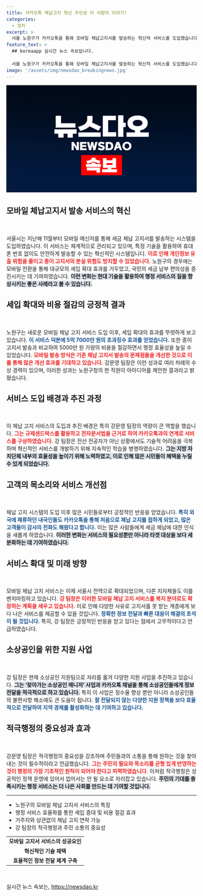 ```yaml
---
title: 카카오톡 체납고지 혁신 주인공 이 사람의 이야기!
categories:
  - 정치
excerpt: >
  서울 노원구가 카카오톡을 통해 모바일 체납고지서를 발송하는 혁신적 서비스를 도입했습니다. 이로 인해 세금 징수율이 증가하고, 기존의 종이 고지서 문제를 해결했습니다. 노원구청 강문영 팀장은 이 성과로 두 차례의 상을 수상하며, 시민의 납부 편의성을 높이기 위한 노력을 계속하고 있습니다.
feature_text: >
  ## koreaapp 실시간 뉴스 속보입니다.

  서울 노원구가 카카오톡을 통해 모바일 체납고지서를 발송하는 혁신적 서비스를 도입했습니다. 이로 인해 세금 징수율이 증가하고, 기존의 종이 고지서 문제를 해결했습니다. 노원구청 강문영 팀장은 이 성과로 두 차례의 상을 수상하며, 시민의 납부 편의성을 높이기 위한 노력을 계속하고 있습니다.
image: '/assets/img/newsdao_breakingnews.jpg'
---
```


<p><img src="/assets/img/newsdao_breakingnews.jpg" alt="koreaapp 속보" /></p>

<h2 data-ke-size="size26">모바일 체납고지서 발송 서비스의 혁신</h2>

<p data-ke-size="size16">&nbsp;</p>

<p data-ke-size="size16">서울시는 지난해 11월부터 모바일 메신저를 통해 세금 체납 고지서를 발송하는 시스템을 도입하였습니다. 이 서비스는 체계적으로 관리되고 있으며, 특정 기술을 활용하여 휴대폰 번호 없이도 안전하게 발송할 수 있는 혁신적인 시스템입니다. <b><span style="color: #ee2323;">이로 인해 개인정보 유출 위험을 줄이고 종이 고지서의 분실 위험도 방지할 수 있었습니다.</span></b> 노원구의 경우에는 모바일 전환을 통해 대규모의 세입 확대 효과를 거두었고, 국민의 세금 납부 편의성을 증진시키는 데 기여하였습니다. <b><span style="background-color: #21538527;">이런 변화는 현대 기술을 활용하여 행정 서비스의 질을 향상시키는 좋은 사례라고 볼 수 있습니다.</span></b></p>

<h2 data-ke-size="size26">세입 확대와 비용 절감의 긍정적 결과</h2>

<p data-ke-size="size16">&nbsp;</p>

<p data-ke-size="size16">노원구는 새로운 모바일 체납 고지 서비스 도입 이후, 세입 확대의 효과를 뚜렷하게 보고 있습니다. <b><span style="color: #1a5490;">이 서비스 덕분에 5억 7000만 원의 초과징수 효과를 얻었습니다.</span></b> 또한 종이 고지서 발송과 비교하여 5000만 원 가량의 비용을 절감하면서 행정 효율성을 높일 수 있었습니다. <b><span style="color: #ee2323;">모바일 발송 방식은 기존 체납 고지서 발송의 문제점들을 개선한 것으로 이를 통해 많은 개선 효과를 기대하고 있습니다.</span></b> 강문영 팀장은 이런 성과로 여러 차례의 수상 경력이 있으며, 이러한 성과는 노원구청의 한 직원이 아이디어를 제안한 결과라고 밝혔습니다.</p>

<h2 data-ke-size="size26">서비스 도입 배경과 추진 과정</h2>

<p data-ke-size="size16">&nbsp;</p>

<p data-ke-size="size16">이 체납 고지 서비스의 도입과 추진 배경은 특히 강문영 팀장의 역량이 큰 역할을 했습니다. <b><span style="color: #ee2323;">그는 규제샌드박스를 활용하고 전자문서법을 근거로 하여 카카오톡과의 연계로 서비스를 구상하였습니다.</span></b> 강 팀장은 전산 전공자가 아닌 상황에서도 기술적 어려움을 극복하며 혁신적인 서비스를 개발하기 위해 지속적인 학습을 병행하였습니다. <b><span style="background-color: #21538527;">그는 지방 자치단체 내부의 효율성을 높이기 위해 노력하였고, 이로 인해 많은 시민들이 혜택을 누릴 수 있게 되었습니다.</span></b></p>

<h2 data-ke-size="size26">고객의 목소리와 서비스 개선점</h2>

<p data-ke-size="size16">&nbsp;</p>

<p data-ke-size="size16">체납 고지 시스템의 도입 이후 많은 시민들로부터 긍정적인 반응을 얻었습니다. <b><span style="color: #1a5490;">특히 외국에 체류하던 내국인들도 카카오톡을 통해 처음으로 체납 고지를 접하게 되었고, 많은 고객들이 감사의 전화도 해왔다고 합니다.</span></b> 이는 많은 사람들에게 세금 체납에 대한 인식을 새롭게 하였습니다. <b><span style="background-color: #21538527;">이러한 변화는 서비스의 필요성뿐만 아니라 타겟 대상을 보다 세분화하는 데 기여하였습니다.</span></b></p>

<h2 data-ke-size="size26">서비스 확대 및 미래 방향</h2>

<p data-ke-size="size16">&nbsp;</p>

<p data-ke-size="size16">모바일 체납 고지 서비스는 이제 서울시 전역으로 확대되었으며, 다른 지자체들도 이를 벤치마킹하고 있습니다. <b><span style="color: #ee2323;">강 팀장은 이러한 모바일 체납 고지 서비스를 복지 분야로도 확장하는 계획을 세우고 있습니다.</span></b> 이로 인해 다양한 사유로 고지서를 못 받는 계층에게 보다 나은 서비스를 제공할 수 있을 것입니다. <b><span style="color: #1a5490;">정확한 정보 전달과 빠른 대응이 해결의 초석이 될 것입니다.</span></b> 특히, 강 팀장은 긍정적인 반응을 얻고 있다는 점에서 고무적이다고 언급하였습니다.</p>

<h2 data-ke-size="size26">소상공인을 위한 지원 사업</h2>

<p data-ke-size="size16">&nbsp;</p>

<p data-ke-size="size16">강 팀장은 현재 소상공인 지원팀으로 자리를 옮겨 다양한 지원 사업을 추진하고 있습니다. <b><span style="background-color: #21538527;">그는 ‘찾아가는 소상공인 매니저’ 사업과 카카오톡 채널을 통해 소상공인들에게 정보전달을 적극적으로 하고 있습니다.</span></b> 특히 이 사업은 징수율 향상 뿐만 아니라 소상공인들의 불편사항 해소에도 큰 도움이 됩니다. <b><span style="color: #1a5490;">잘 전달되지 않는 다양한 지원 정책을 보다 효율적으로 전달하여 지역 경제를 활성화하는 데 기여하고 있습니다.</span></b></p>

<h2 data-ke-size="size26">적극행정의 중요성과 효과</h2>

<p data-ke-size="size16">&nbsp;</p>

<p data-ke-size="size16">강문영 팀장은 적극행정의 중요성을 강조하며 주민들과의 소통을 통해 원하는 것을 찾아내는 것이 필수적이라고 언급했습니다. <b><span style="color: #ee2323;">그는 주민의 필요와 목소리를 균형 있게 반영하는 것이 행정의 가장 기초적인 원칙이 되어야 한다고 피력하였습니다.</span></b> 이처럼 적극행정은 성공적인 정책 운영에 있어서 없어서는 안 될 요소로 자리잡고 있습니다. <b><span style="background-color: #21538527;">주민의 기대를 충족시키는 행정 서비스는 더 나은 사회를 만드는 데 기여할 것입니다.</span></b></p>

<hr>

<ul>
  <li>노원구의 모바일 체납 고지서 서비스의 특징</li>
  <li>행정 서비스 효율화를 통한 세입 증대 및 비용 절감 효과</li>
  <li>거주지와 상관없이 체납 고지 연락 가능</li>
  <li>강 팀장의 적극행정과 주민 소통의 중요성</li>
</ul>

<table>
  <tr>
    <td style="text-align: center; height: 17px;"><b>모바일 고지서 서비스의 성공요인</b></td>
  </tr>
  <tr>
    <td style="text-align: center; height: 17px;"><b>혁신적인 기술 채택</b></td>
  </tr>
  <tr>
    <td style="text-align: center; height: 17px;"><b>효율적인 정보 전달 체계 구축</b></td>
  </tr>
</table>

<p data-ke-size="size16">&nbsp;</p>
실시간 뉴스 속보는, <a href="https://newsdao.kr" rel="dofollow">https://newsdao.kr</a>


